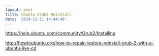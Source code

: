 ```yaml
---
layout: post
title: Ubuntu Grub2 Reinstall
date: '2014-11-11 14:44:40'
---
```


https://help.ubuntu.com/community/Grub2/Installing

http://howtoubuntu.org/how-to-repair-restore-reinstall-grub-2-with-a-ubuntu-live-cd
